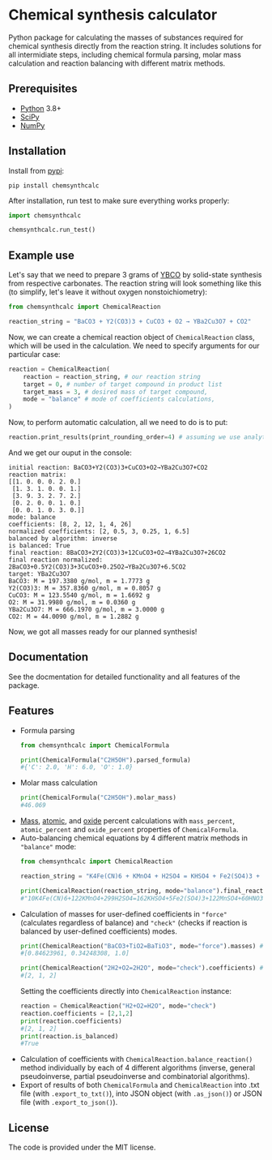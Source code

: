 # Chemical synthesis calculator
Python package for calculating the masses of substances required for chemical synthesis directly from the reaction string. It includes solutions for all intermidiate steps, including chemical formula parsing, molar mass calculation and reaction balancing with different matrix methods.

## Prerequisites
* [Python](https://www.python.org/downloads/) 3.8+
* [SciPy](https://scipy.org/)
* [NumPy](https://numpy.org/)

## Installation
Install from [pypi](https://pypi.org/project/chemsynthcalc/):

`pip install chemsynthcalc`

After installation, run test to make sure everything works properly:
```Python
import chemsynthcalc

chemsynthcalc.run_test()
```

## Example use
Let's say that we need to prepare 3 grams of [YBCO](https://en.wikipedia.org/wiki/Yttrium_barium_copper_oxide) by solid-state synthesis from respective carbonates. The reaction string will look something like this (to simplify, let's leave it without oxygen nonstoichiometry):

```Python
from chemsynthcalc import ChemicalReaction

reaction_string = "BaCO3 + Y2(CO3)3 + CuCO3 + O2 → YBa2Cu3O7 + CO2"
```

Now, we can create a chemical reaction object of `ChemicalReaction` class, which will be used in the calculation. We need to specify arguments for our particular case:
```Python
reaction = ChemicalReaction(
    reaction = reaction_string, # our reaction string
    target = 0, # number of target compound in product list
    target_mass = 3, # desired mass of target compound,
    mode = "balance" # mode of coefficients calculations,
)
```

Now, to perform automatic calculation, all we need to do is to put:
```Python
reaction.print_results(print_rounding_order=4) # assuming we use analytical balances with 4 digits presicion
```

And we get our ouput in the console:
```
initial reaction: BaCO3+Y2(CO3)3+CuCO3+O2→YBa2Cu3O7+CO2
reaction matrix:
[[1. 0. 0. 0. 2. 0.]
 [1. 3. 1. 0. 0. 1.]
 [3. 9. 3. 2. 7. 2.]
 [0. 2. 0. 0. 1. 0.]
 [0. 0. 1. 0. 3. 0.]]
mode: balance
coefficients: [8, 2, 12, 1, 4, 26]
normalized coefficients: [2, 0.5, 3, 0.25, 1, 6.5]
balanced by algorithm: inverse
is balanced: True
final reaction: 8BaCO3+2Y2(CO3)3+12CuCO3+O2→4YBa2Cu3O7+26CO2
final reaction normalized: 2BaCO3+0.5Y2(CO3)3+3CuCO3+0.25O2→YBa2Cu3O7+6.5CO2
target: YBa2Cu3O7
BaCO3: M = 197.3380 g/mol, m = 1.7773 g
Y2(CO3)3: M = 357.8360 g/mol, m = 0.8057 g
CuCO3: M = 123.5540 g/mol, m = 1.6692 g
O2: M = 31.9980 g/mol, m = 0.0360 g
YBa2Cu3O7: M = 666.1970 g/mol, m = 3.0000 g
CO2: M = 44.0090 g/mol, m = 1.2882 g
```
Now, we got all masses ready for our planned synthesis!

## Documentation
See the docmentation for detailed functionality and all features of the package.

## Features
* Formula parsing
  ```Python
  from chemsynthcalc import ChemicalFormula

  print(ChemicalFormula("C2H5OH").parsed_formula)
  #{'C': 2.0, 'H': 6.0, 'O': 1.0}
  ```
* Molar mass calculation
  ```Python
  print(ChemicalFormula("C2H5OH").molar_mass)
  #46.069
  ```
* [Mass](https://en.wikipedia.org/wiki/Mass_fraction_(chemistry)), [atomic](https://en.wikipedia.org/wiki/Mole_fraction), and [oxide](https://d32ogoqmya1dw8.cloudfront.net/files/introgeo/studio/examples/minex02.pdf) percent calculations with `mass_percent`, `atomic_percent` and `oxide_percent` properties of `ChemicalFormula`.
* Auto-balancing chemical equations by 4 different matrix methods in `"balance"` mode:
  ```Python
  from chemsynthcalc import ChemicalReaction

  reaction_string = "K4Fe(CN)6 + KMnO4 + H2SO4 = KHSO4 + Fe2(SO4)3 + MnSO4 + HNO3 + CO2 + H2O"

  print(ChemicalReaction(reaction_string, mode="balance").final_reaction)
  #"10K4Fe(CN)6+122KMnO4+299H2SO4=162KHSO4+5Fe2(SO4)3+122MnSO4+60HNO3+60CO2+188H2O"
  ```
* Calculation of masses for user-defined coefficients in `"force"` (calculates regardless of balance) and `"check"` (checks if reaction is balanced by user-defined coefficients) modes.
  ```Python
  print(ChemicalReaction("BaCO3+TiO2=BaTiO3", mode="force").masses) #we can drop CO2 product and still get masses in this mode. 
  #[0.84623961, 0.34248308, 1.0]
  ```
  ```Python
  print(ChemicalReaction("2H2+O2=2H2O", mode="check").coefficients) #we can be sure that reaction is balanced with our coefficients in this mode
  #[2, 1, 2]
  ```
  Setting the coefficients directly into `ChemicalReaction` instance:
  ```Python
  reaction = ChemicalReaction("H2+O2=H2O", mode="check")
  reaction.coefficients = [2,1,2]
  print(reaction.coefficients)
  #[2, 1, 2]
  print(reaction.is_balanced)
  #True
  ```
* Calculation of coefficients with `ChemicalReaction.balance_reaction()` method individually by each of 4 different algorithms (inverse, general pseudoinverse, partial pseudoinverse and combinatorial algorithms).
* Export of results of both `ChemicalFormula` and `ChemicalReaction` into .txt file (with `.export_to_txt()`), into JSON object (with `.as_json()`) or JSON file (with `.export_to_json()`).

## License
The code is provided under the MIT license.